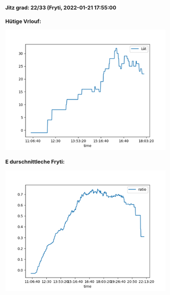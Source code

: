 ### Jitz grad: 22/33 (Fryti, 2022-01-21 17:55:00

### Hütige Vrlouf:
![Graph](Today.png)

### E durschnittleche Fryti:
![Graph](Fryti.png)